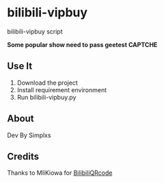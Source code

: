 # bilibili-vipbuy

bilibili-vipbuy script

**Some popular show need to pass geetest CAPTCHE**

## Use It

1. Download the project
2. Install requirement environment
3. Run bilibili-vipbuy.py

## About

Dev By Simplxs

## Credits

Thanks to MliKiowa for [BilibiliQRcode](https://github.com/MliKiowa/BilibiliQRcode)
